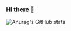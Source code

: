 ### Hi there 👋
![Anurag's GitHub stats](https://github-readme-stats.vercel.app/api?username=KingCode-01&show_icons=true&theme=radical)
